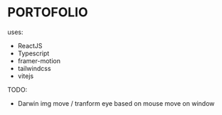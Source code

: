 # PORTOFOLIO

uses:
- ReactJS
- Typescript
- framer-motion
- tailwindcss
- vitejs

TODO:
- Darwin img move / tranform eye based on mouse move on window
